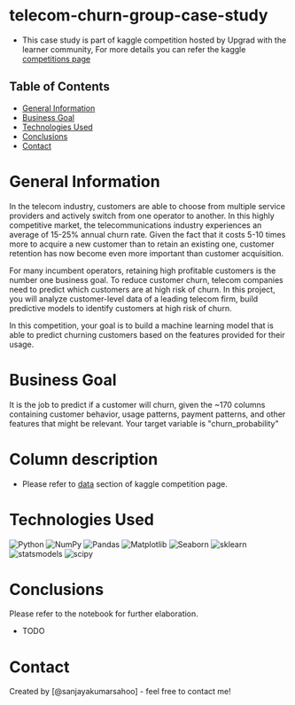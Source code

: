 # telecom-churn-group-case-study

- This case study is part of kaggle competition hosted by Upgrad with the learner community, For more details you can refer the kaggle [competitions page](https://www.kaggle.com/competitions/telecom-churn-case-study-hackathon/)

## Table of Contents

* [General Information](#general-information)
* [Business Goal](#business-goal)
* [Technologies Used](#technologies-used)
* [Conclusions](#conclusions)
* [Contact](#contact)

# General Information

In the telecom industry, customers are able to choose from multiple service providers and actively switch from one operator to another. In this highly competitive market, the telecommunications industry experiences an average of 15-25% annual churn rate. Given the fact that it costs 5-10 times more to acquire a new customer than to retain an existing one, customer retention has now become even more important than customer acquisition.

For many incumbent operators, retaining high profitable customers is the number one business goal. To reduce customer churn, telecom companies need to predict which customers are at high risk of churn. In this project, you will analyze customer-level data of a leading telecom firm, build predictive models to identify customers at high risk of churn.

In this competition, your goal is to build a machine learning model that is able to predict churning customers based on the features provided for their usage.

# Business Goal

It is the job to predict if a customer will churn, given the ~170 columns containing customer behavior, usage patterns, payment patterns, and other features that might be relevant. Your target variable is "churn_probability"

# Column description

- Please refer to [data](https://www.kaggle.com/competitions/telecom-churn-case-study-hackathon/data) section of kaggle competition page.

# Technologies Used

![Python](https://img.shields.io/badge/Python-3.10-informational?style=flat&logoColor=white&color=2bbc8a)
![NumPy](https://img.shields.io/badge/NumPy-1.21.5-informational?style=flat&logoColor=white&color=2bbc8a)
![Pandas](https://img.shields.io/badge/Pandas-1.3.5-informational?style=flat&logoColor=white&color=2bbc8a)
![Matplotlib](https://img.shields.io/badge/Matplotlib-3.5.1-informational?style=flat&logoColor=white&color=2bbc8a)
![Seaborn](https://img.shields.io/badge/Seaborn-0.11.2-informational?style=flat&logoColor=white&color=2bbc8a)
![sklearn](https://img.shields.io/badge/Sklearn-1.0.2-informational?style=flat&logoColor=white&color=2bbc8a)
![statsmodels](https://img.shields.io/badge/statsmodels-0.13.1-informational?style=flat&logoColor=white&color=2bbc8a)
![scipy](https://img.shields.io/badge/scipy-1.8.0-informational?style=flat&logoColor=white&color=2bbc8a)

# Conclusions

Please refer to the notebook for further elaboration.

- TODO

# Contact

Created by [@sanjayakumarsahoo] - feel free to contact me!